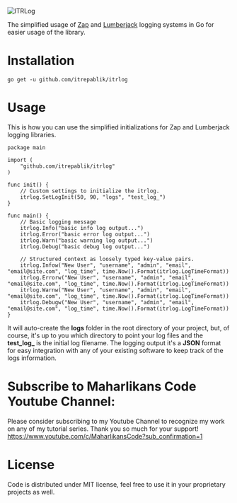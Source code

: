 ![ITRLog](https://user-images.githubusercontent.com/58651329/80480060-96624d80-8982-11ea-994f-153f4f987fbe.png)

The simplified usage of [Zap](https://github.com/uber-go/zap) and [Lumberjack](https://github.com/natefinch/lumberjack) logging systems in Go for easier usage of the library.

# Installation
```
go get -u github.com/itrepablik/itrlog
```

# Usage
This is how you can use the simplified initializations for Zap and Lumberjack logging libraries.
```
package main

import (
	"github.com/itrepablik/itrlog"
)

func init() {
	// Custom settings to initialize the itrlog.
	itrlog.SetLogInit(50, 90, "logs", "test_log_")
}

func main() {
	// Basic logging message
	itrlog.Info("basic info log output...")
	itrlog.Error("basic error log output...")
	itrlog.Warn("basic warning log output...")
	itrlog.Debug("basic debug log output...")
	
	// Structured context as loosely typed key-value pairs.
	itrlog.Infow("New User", "username", "admin", "email", "email@site.com", "log_time", time.Now().Format(itrlog.LogTimeFormat))
	itrlog.Errorw("New User", "username", "admin", "email", "email@site.com", "log_time", time.Now().Format(itrlog.LogTimeFormat))
	itrlog.Warnw("New User", "username", "admin", "email", "email@site.com", "log_time", time.Now().Format(itrlog.LogTimeFormat))
	itrlog.Debugw("New User", "username", "admin", "email", "email@site.com", "log_time", time.Now().Format(itrlog.LogTimeFormat))
}
```
It will auto-create the **logs** folder in the root directory of your project, but, of course, it's up to you which directory to point your log files and the **test_log_** is the initial log filename.  The logging output it's a **JSON** format for easy integration with any of your existing software to keep track of the logs information.

# Subscribe to Maharlikans Code Youtube Channel:
Please consider subscribing to my Youtube Channel to recognize my work on any of my tutorial series. Thank you so much for your support!
https://www.youtube.com/c/MaharlikansCode?sub_confirmation=1

# License
Code is distributed under MIT license, feel free to use it in your proprietary projects as well.

